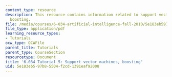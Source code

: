 ```yaml
---
content_type: resource
description: This resource contains information related to support vector machines,
  boosting.
file: /media/courses/6-034-artificial-intelligence-fall-2010/5e183eb597b85504f2cd1391eaf92008_MIT6_034F10_tutor05.pdf
file_type: application/pdf
learning_resource_types:
- Tutorials
ocw_type: OCWFile
parent_title: Tutorials
parent_type: CourseSection
resourcetype: Document
title: '6.034 Tutorial 5: Support vector machines, boosting'
uid: 5e183eb5-97b8-5504-f2cd-1391eaf92008
---
```

